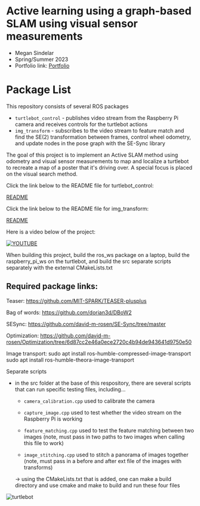 # Active learning using a graph-based SLAM using visual sensor measurements
* Megan Sindelar
* Spring/Summer 2023
* Portfolio link: [Portfolio](https://megsindelar.github.io/Active-SLAM.html)
# Package List
This repository consists of several ROS packages
- `turtlebot_control` - publishes video stream from the Raspberry Pi camera and receives controls for the turtlebot actions
- `img_transform` - subscribes to the video stream to feature match and find the SE(2) transformation between frames, 
                    control wheel odometry, and update nodes in the pose graph with the SE-Sync library

The goal of this project is to implement an Active SLAM method using odometry and visual sensor measurements to map and localize a turtlebot to recreate a map of a poster that it's driving over. A special focus is placed on the visual search method.


Click the link below to the README file for turtlebot_control:

[README](raspberry_pi_ws/src/turtlebot_control/README.md)


Click the link below to the README file for img_transform:

[README](ros_ws/src/active_slam/img_transform/README.md)


Here is a video below of the project:

[![YOUTUBE](https://img.youtube.com/vi/yB6os3cmF2M/0.jpg)](https://www.youtube.com/watch?v=yB6os3cmF2M)


When building this project, build the ros_ws package on a laptop, build the raspberry_pi_ws on the
turtlebot, and build the src separate scripts separately with the external CMakeLists.txt


## Required package links:
Teaser: https://github.com/MIT-SPARK/TEASER-plusplus

Bag of words: https://github.com/dorian3d/DBoW2

SESync: https://github.com/david-m-rosen/SE-Sync/tree/master

Optimization: https://github.com/david-m-rosen/Optimization/tree/6d87cc2e46a0ece2720c4b94de943641d9750e50

Image transport: 
sudo apt install ros-humble-compressed-image-transport
sudo apt install ros-humble-theora-image-transport

Separate scripts
- in the src folder at the base of this respository, there are several scripts that can run
specific testing files, including...
    - `camera_calibration.cpp`
      used to calibrate the camera

    - `capture_image.cpp`
      used to test whether the video stream on the Raspberry Pi is working

    - `feature_matching.cpp`
      used to test the feature matching between two images (note, must pass in two paths to two
      images when calling this file to work)

    - `image_stitching.cpp`
      used to stitch a panorama of images together (note, must pass in a before and after ext file of the images with transforms)


    -> using the CMakeLists.txt that is added, one can make a build directory
    and use cmake and make to build and run these four files


![turtlebot](https://github.com/megsindelar/active_slam/assets/87098227/77b49029-1ac1-4719-a477-6644a414a140)

